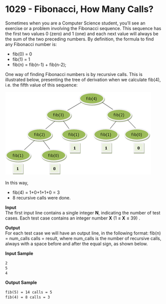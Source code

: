 # 1029 - Fibonacci, How Many Calls?

Sometimes when you are a Computer Science student, you’ll see an exercise or a problem involving the Fibonacci sequence. This sequence has the first two values 0 (zero) and 1 (one) and each next value will always be the sum of the two preceding numbers. By definition, the formula to find any Fibonacci number is:

- fib(0) = 0
- fib(1) = 1
- fib(n) = fib(n-1) + fib(n-2);

One way of finding Fibonacci numbers is by recursive calls. This is illustrated below, presenting the tree of derivation when we calculate fib(4), i.e. the fifth value of this sequence:

![1029_FibonacciHowManyCalls.webp](https://github.com/ricrochads/beecrowd-solutions/blob/main/06.%20Paradigms/1029%20-%20Fibonacci%2C%20How%20Many%20Calls%3F/1029_FibonacciHowManyCalls.webp)

In this way,
- fib(4) = 1+0+1+1+0 = 3
- 8 recursive calls were done.

**Input**<br>
The first input line contains a single integer **N**, indicating the number of test cases. Each test case contains an integer number **X** (1 ≤ **X** ≤ 39) .

**Output**<br>
For each test case we will have an output line, in the following format: fib(n) = num_calls calls = result, where num_calls is the number of recursive calls, always with a space before and after the equal sign, as shown below.

**Input Sample**<br>
````
2
5
4
````
**Output Sample**<br>
````
fib(5) = 14 calls = 5
fib(4) = 8 calls = 3
````
